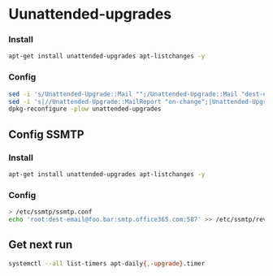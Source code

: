# Uunattended-upgrades


### Install
```bash
apt-get install unattended-upgrades apt-listchanges -y
```

### Config

```bash
sed -i 's/Unattended-Upgrade::Mail "";/Unattended-Upgrade::Mail "dest-email@foo.bar";/' /etc/apt/apt.conf.d/50unattended-upgrades
sed -i 's|//Unattended-Upgrade::MailReport "on-change";|Unattended-Upgrade::MailReport "on-change";|' /etc/apt/apt.conf.d/50unattended-upgrades
dpkg-reconfigure -plow unattended-upgrades
```

## Config SSMTP

### Install
```bash
apt-get install unattended-upgrades apt-listchanges -y
```

### Config
```bash
> /etc/ssmtp/ssmtp.conf
echo 'root:dest-email@foo.bar:smtp.office365.com:587' >> /etc/ssmtp/revaliases
```

## Get next run
```bash
systemctl --all list-timers apt-daily{,-upgrade}.timer
```
